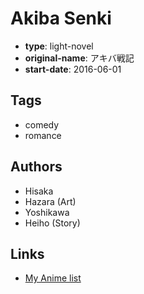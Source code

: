 # Akiba Senki

-   **type**: light-novel
-   **original-name**: アキバ戦記
-   **start-date**: 2016-06-01

## Tags

-   comedy
-   romance

## Authors

-   Hisaka
-   Hazara (Art)
-   Yoshikawa
-   Heiho (Story)

## Links

-   [My Anime list](https://myanimelist.net/manga/98595/Akiba_Senki)
